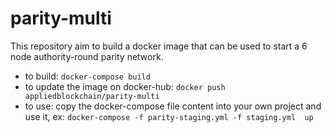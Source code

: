 # parity-multi

This repository aim to build a docker image that can be used to start a 6 node authority-round parity network.

* to build: `docker-compose build`
* to update the image on docker-hub: `docker push appliedblockchain/parity-multi`
* to use: copy the docker-compose file content into your own project and use it, ex: `docker-compose -f parity-staging.yml -f staging.yml  up`
